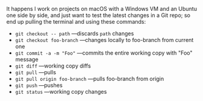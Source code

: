 It happens I work on projects on macOS with a Windows VM and an Ubuntu one side by side, and just want to test the latest changes in a Git repo; so end up pulling the terminal and using these commands:

- `git checkout -- path` —discards `path` changes
- `git checkout foo-branch` —changes locally to foo-branch from current one
- `git commit -a -m "Foo"` —commits the entire working copy with "Foo" message
- `git diff` —working copy diffs
- `git pull` —pulls
- `git pull origin foo-branch` —pulls foo-branch from origin
- `git push` —pushes
- `git status` —working copy changes

